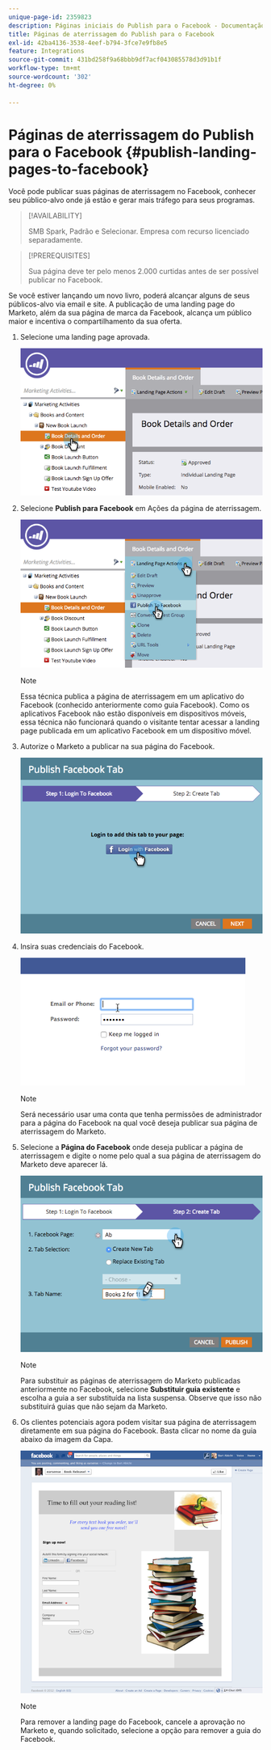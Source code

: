 ```yaml
---
unique-page-id: 2359823
description: Páginas iniciais do Publish para o Facebook - Documentação do Marketo - Documentação do produto
title: Páginas de aterrissagem do Publish para o Facebook
exl-id: 42ba4136-3538-4eef-b794-3fce7e9fb8e5
feature: Integrations
source-git-commit: 431bd258f9a68bbb9df7acf043085578d3d91b1f
workflow-type: tm+mt
source-wordcount: '302'
ht-degree: 0%

---
```


# Páginas de aterrissagem do Publish para o Facebook {#publish-landing-pages-to-facebook}

Você pode publicar suas páginas de aterrissagem no Facebook, conhecer seu público-alvo onde já estão e gerar mais tráfego para seus programas.

>[!AVAILABILITY]
>
>SMB Spark, Padrão e Selecionar. Empresa com recurso licenciado separadamente.

>[!PREREQUISITES]
>
>Sua página deve ter pelo menos 2.000 curtidas antes de ser possível publicar no Facebook.

Se você estiver lançando um novo livro, poderá alcançar alguns de seus públicos-alvo via email e site. A publicação de uma landing page do Marketo, além da sua página de marca da Facebook, alcança um público maior e incentiva o compartilhamento da sua oferta.

1. Selecione uma landing page aprovada.

   ![](assets/image2015-4-22-16-3a53-3a46.png)

1. Selecione **Publish para Facebook** em Ações da página de aterrissagem.

   ![](assets/image2015-4-22-16-3a54-3a55.png)

   >[!NOTE]
   >
   >Essa técnica publica a página de aterrissagem em um aplicativo do Facebook (conhecido anteriormente como guia Facebook). Como os aplicativos Facebook não estão disponíveis em dispositivos móveis, essa técnica não funcionará quando o visitante tentar acessar a landing page publicada em um aplicativo Facebook em um dispositivo móvel.

1. Autorize o Marketo a publicar na sua página do Facebook.

   ![](assets/image2015-4-22-18-3a27-3a14.png)

1. Insira suas credenciais do Facebook.

   ![](assets/image2015-4-22-18-3a29-3a57.png)

   >[!NOTE]
   >
   >Será necessário usar uma conta que tenha permissões de administrador para a página do Facebook na qual você deseja publicar sua página de aterrissagem do Marketo.

1. Selecione a **Página do Facebook** onde deseja publicar a página de aterrissagem e digite o nome pelo qual a sua página de aterrissagem do Marketo deve aparecer lá.

   ![](assets/image2015-4-22-18-3a31-3a39.png)

   >[!NOTE]
   >
   >Para substituir as páginas de aterrissagem do Marketo publicadas anteriormente no Facebook, selecione **Substituir guia existente** e escolha a guia a ser substituída na lista suspensa. Observe que isso não substituirá guias que não sejam da Marketo.

1. Os clientes potenciais agora podem visitar sua página de aterrissagem diretamente em sua página do Facebook. Basta clicar no nome da guia abaixo da imagem da Capa.

   ![](assets/image2015-4-22-18-3a42-3a15.png)

   >[!NOTE]
   >
   >Para remover a landing page do Facebook, cancele a aprovação no Marketo e, quando solicitado, selecione a opção para remover a guia do Facebook.
